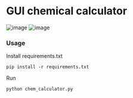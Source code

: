 # GUI chemical calculator

![image](https://drive.google.com/uc?export=view&id=14rhOeACKQ7shUwpGjk7LvJO6HnLTdZEj)
![image](https://drive.google.com/uc?export=view&id=1EVVJdTZbdaKl6_GGdsxsPeqAc8b5cDs0)

### Usage
Install requirements.txt
```
pip install -r requirements.txt
```
Run
```
python chem_calculator.py
```